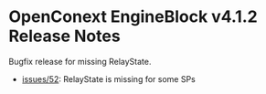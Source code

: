 # OpenConext EngineBlock v4.1.2 Release Notes #

Bugfix release for missing RelayState.

* [issues/52](https://github.com/OpenConext/OpenConext-engineblock/issues/52): RelayState is missing for some SPs